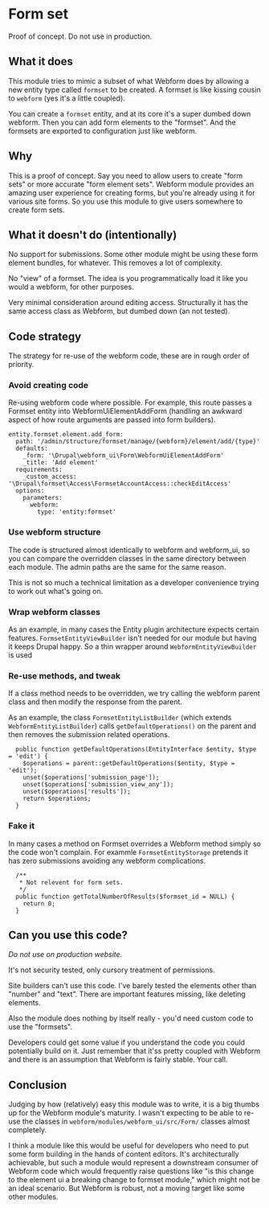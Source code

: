 # Form set

Proof of concept. Do not use in production.

## What it does

This module tries to mimic a subset of what Webform does by allowing a new entity type called
`formset` to be created. A formset is like kissing cousin to `webform` (yes it's a little coupled).

You can create a `formset` entity, and at its core it's a super dumbed down webform. Then you 
can add form elements to the "formset". And the formsets are exported to configuration
just like webform.

## Why

This is a proof of concept. Say you need to allow users to create "form sets"
or more accurate "form element sets". Webform module provides an amazing 
user experience for creating forms, but you're already using it for various
site forms. So you use this module to give users somewhere to create form sets.

## What it doesn't do (intentionally)

No support for submissions. Some other module might be using these form
element bundles, for whatever. This removes a lot of complexity.

No "view" of a formset. The idea is you programmatically load it like you would a
webform, for other purposes.

Very minimal consideration around editing access. Structurally it has the same
access class as Webform, but dumbed down (an not tested).

## Code strategy

The strategy for re-use of the webform code, these are in rough order of priority.

### Avoid creating code

Re-using webform code where possible. For example, this route passes a Formset entity
into WebformUiElementAddForm (handling an awkward aspect of how route arguments are 
passed into form builders).
 
```
entity.formset.element.add_form:
  path: '/admin/structure/formset/manage/{webform}/element/add/{type}'
  defaults:
    _form: '\Drupal\webform_ui\Form\WebformUiElementAddForm'
    _title: 'Add element'
  requirements:
    _custom_access: '\Drupal\formset\Access\FormsetAccountAccess::checkEditAccess'
  options:
    parameters:
      webform:
        type: 'entity:formset'
``` 
 
### Use webform structure

The code is structured almost identically to webform and webform_ui,
so you can compare the overridden classes in the same directory between each module.
The admin paths are the same for the same reason.

This is not so much a technical limitation as a developer convenience trying to work
out what's going on.

### Wrap webform classes

As an example, in many cases the Entity plugin architecture expects certain features.
`FormsetEntityViewBuilder` isn't needed for our module but having it keeps Drupal
happy. So a thin wrapper around `WebformEntityViewBuilder` is used 

### Re-use methods, and tweak

If a class method needs to be overridden, we try calling the webform parent class
and then modify the response from the parent.

As an example, the class `FormsetEntityListBuilder` (which extends
`WebformEntityListBuilder`) calls `getDefaultOperations()` on the parent and then
removes the submission related operations.

```
  public function getDefaultOperations(EntityInterface $entity, $type = 'edit') {
    $operations = parent::getDefaultOperations($entity, $type = 'edit');
    unset($operations['submission_page']);
    unset($operations['submission_view_any']);
    unset($operations['results']);
    return $operations;
  }
```

### Fake it

In many cases a method on Formset overrides a Webform method simply so the code
won't complain. For exammle `FormsetEntityStorage` pretends it has zero submissions
avoiding any webform complications.

```
  /**
   * Not relevent for form sets.
   */
  public function getTotalNumberOfResults($formset_id = NULL) {
    return 0;
  }
```

## Can you use this code?

 *Do not use on production website.*
 
 It's not security tested, only cursory treatment of permissions.

Site builders can't use this code. I've barely tested the elements other than "number"
and "text". There are important features missing, like deleting elements.

Also the module does nothing by itself really - you'd need custom code to use the "formsets".

Developers could get some value if you understand the code you could potentially
build on it. Just remember that it'ss pretty coupled with Webform and there is an
assumption that Webform is fairly stable. Your call.

## Conclusion

Judging by how (relatively) easy this module was to write, it is a big thumbs up for
the Webform module's maturity. I wasn't expecting to be able to re-use
the classes in `webform/modules/webform_ui/src/Form/` classes almost completely.

I think a module like this would be useful for developers who need to put some form building
in the hands of content editors. It's architecturally achievable, but such a module
would represent a downstream consumer of Webform code which would frequently raise 
questions like "is this change to the element ui a breaking change to formset
module," which might not be an ideal scenario. But Webform is robust, not a moving
target like some other modules.
